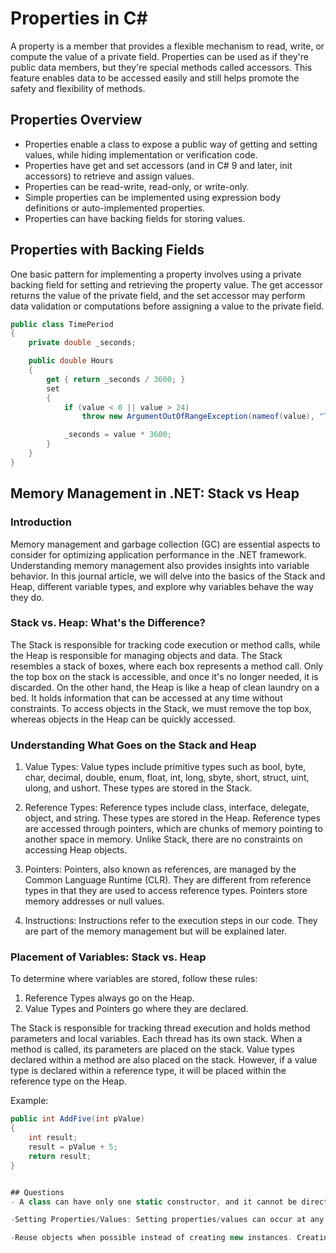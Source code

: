 # Properties in C#

A property is a member that provides a flexible mechanism to read, write, or compute the value of a private field. Properties can be used as if they're public data members, but they're special methods called accessors. This feature enables data to be accessed easily and still helps promote the safety and flexibility of methods.

## Properties Overview

- Properties enable a class to expose a public way of getting and setting values, while hiding implementation or verification code.
- Properties have get and set accessors (and in C# 9 and later, init accessors) to retrieve and assign values.
- Properties can be read-write, read-only, or write-only.
- Simple properties can be implemented using expression body definitions or auto-implemented properties.
- Properties can have backing fields for storing values.

## Properties with Backing Fields

One basic pattern for implementing a property involves using a private backing field for setting and retrieving the property value. The get accessor returns the value of the private field, and the set accessor may perform data validation or computations before assigning a value to the private field.

```csharp
public class TimePeriod
{
    private double _seconds;

    public double Hours
    {
        get { return _seconds / 3600; }
        set
        {
            if (value < 0 || value > 24)
                throw new ArgumentOutOfRangeException(nameof(value), "The valid range is between 0 and 24.");

            _seconds = value * 3600;
        }
    }
}
``````



## Memory Management in .NET: Stack vs Heap

### Introduction

Memory management and garbage collection (GC) are essential aspects to consider for optimizing application performance in the .NET framework. Understanding memory management also provides insights into variable behavior. In this journal article, we will delve into the basics of the Stack and Heap, different variable types, and explore why variables behave the way they do.

### Stack vs. Heap: What's the Difference?

The Stack is responsible for tracking code execution or method calls, while the Heap is responsible for managing objects and data. The Stack resembles a stack of boxes, where each box represents a method call. Only the top box on the stack is accessible, and once it's no longer needed, it is discarded. On the other hand, the Heap is like a heap of clean laundry on a bed. It holds information that can be accessed at any time without constraints. To access objects in the Stack, we must remove the top box, whereas objects in the Heap can be quickly accessed.

### Understanding What Goes on the Stack and Heap

1. Value Types: Value types include primitive types such as bool, byte, char, decimal, double, enum, float, int, long, sbyte, short, struct, uint, ulong, and ushort. These types are stored in the Stack.

2. Reference Types: Reference types include class, interface, delegate, object, and string. These types are stored in the Heap. Reference types are accessed through pointers, which are chunks of memory pointing to another space in memory. Unlike Stack, there are no constraints on accessing Heap objects.

3. Pointers: Pointers, also known as references, are managed by the Common Language Runtime (CLR). They are different from reference types in that they are used to access reference types. Pointers store memory addresses or null values.

4. Instructions: Instructions refer to the execution steps in our code. They are part of the memory management but will be explained later.

### Placement of Variables: Stack vs. Heap

To determine where variables are stored, follow these rules:

1. Reference Types always go on the Heap.
2. Value Types and Pointers go where they are declared.

The Stack is responsible for tracking thread execution and holds method parameters and local variables. Each thread has its own stack. When a method is called, its parameters are placed on the stack. Value types declared within a method are also placed on the stack. However, if a value type is declared within a reference type, it will be placed within the reference type on the Heap.

Example:
```C#
public int AddFive(int pValue)
{
    int result;
    result = pValue + 5;
    return result;
}


## Questions
- A class can have only one static constructor, and it cannot be directly invoked or called from code.

-Setting Properties/Values: Setting properties/values can occur at any time during the lifetime of an object. It can be done during object creation (in the constructor) or at a later point by directly assigning values to properties.

-Reuse objects when possible instead of creating new instances. Creating new objects incurs memory allocation and garbage collection overhead. Consider implementing object pooling or recycling mechanisms to reuse objects, especially for frequently used or resource-intensive objects